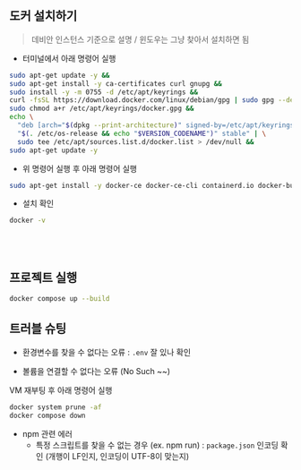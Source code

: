 ## 도커 설치하기

> 데비안 인스턴스 기준으로 설명 / 윈도우는 그냥 찾아서 설치하면 됨

-   터미널에서 아래 명령어 실행

```bash
sudo apt-get update -y &&
sudo apt-get install -y ca-certificates curl gnupg &&
sudo install -y -m 0755 -d /etc/apt/keyrings &&
curl -fsSL https://download.docker.com/linux/debian/gpg | sudo gpg --dearmor -o /etc/apt/keyrings/docker.gpg &&
sudo chmod a+r /etc/apt/keyrings/docker.gpg &&
echo \
  "deb [arch="$(dpkg --print-architecture)" signed-by=/etc/apt/keyrings/docker.gpg] https://download.docker.com/linux/debian \
  "$(. /etc/os-release && echo "$VERSION_CODENAME")" stable" | \
  sudo tee /etc/apt/sources.list.d/docker.list > /dev/null &&
sudo apt-get update -y
```

-   위 명령어 실행 후 아래 명령어 실행

```bash
sudo apt-get install -y docker-ce docker-ce-cli containerd.io docker-buildx-plugin docker-compose-plugin
```

-   설치 확인

```bash
docker -v
```

<br> <br>

## 프로젝트 실행

```bash
docker compose up --build
```

## 트러블 슈팅

-   환경변수를 찾을 수 없다는 오류 : `.env` 잘 있나 확인

-   볼륨을 연결할 수 없다는 오류 (No Such ~~)

VM 재부팅 후 아래 명령어 실행

```bash
docker system prune -af
docker compose down
```

-   npm 관련 에러
    -   특정 스크립트를 찾을 수 없는 경우 (ex. npm run) : `package.json` 인코딩 확인 (개행이 LF인지, 인코딩이 UTF-8이 맞는지)
